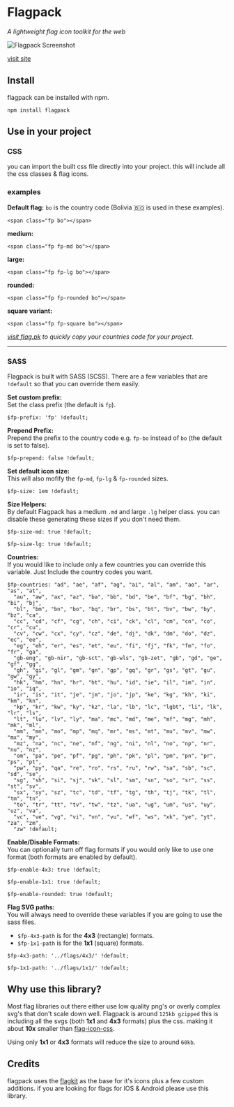 # Flagpack
_A lightweight flag icon toolkit for the web_

![Flagpack Screenshot](https://flag.pk/og.jpg)

[visit site](https://flag.pk/world)


## Install
flagpack can be installed with npm.

```
npm install flagpack 
```
## Use in your project

### CSS
you can import the built css file directly into your project. this will include all the css classes & flag icons.

### examples

**Default flag:** `bo` is the country code (Bolivia 🇧🇴 is used in these examples).

`<span class="fp bo"></span>`

**medium:**

`<span class="fp fp-md bo"></span>`

**large:**

`<span class="fp fp-lg bo"></span>`

**rounded:**

`<span class="fp fp-rounded bo"></span>`

**square variant:**

`<span class="fp fp-square bo"></span>`


_[visit flag.pk](https://flag.pk/world) to quickly copy your countries code for your project._

---

### SASS
Flagpack is built with SASS (SCSS). There are a few variables that are `!default` so that you can override them easily.

**Set custom prefix:**  
Set the class prefix (the default is `fp`).

```
$fp-prefix: 'fp' !default;
```

**Prepend Prefix:**  
Prepend the prefix to the country code e.g. `fp-bo` instead of `bo` (the default is set to false).

```
$fp-prepend: false !default;
```

**Set default icon size:**  
This will also mofify the `fp-md`, `fp-lg` & `fp-rounded` sizes.

```
$fp-size: 1em !default;
```

**Size Helpers:**  
By default Flagpack has a medium `.md` and large `.lg` helper class. you can disable these generating these sizes if you don't need them.

```
$fp-size-md: true !default;
```

```
$fp-size-lg: true !default;
```


**Countries:**  
If you would like to include only a few countries you can override this variable. Just Include the country codes you want.

```
$fp-countries: "ad", "ae", "af", "ag", "ai", "al", "am", "ao", "ar", "as", "at",
  "au", "aw", "ax", "az", "ba", "bb", "bd", "be", "bf", "bg", "bh", "bi", "bj",
  "bl", "bm", "bn", "bo", "bq", "br", "bs", "bt", "bv", "bw", "by", "bz", "ca",
  "cc", "cd", "cf", "cg", "ch", "ci", "ck", "cl", "cm", "cn", "co", "cr", "cu",
  "cv", "cw", "cx", "cy", "cz", "de", "dj", "dk", "dm", "do", "dz", "ec", "ee",
  "eg", "eh", "er", "es", "et", "eu", "fi", "fj", "fk", "fm", "fo", "fr", "ga",
  "gb-eng", "gb-nir", "gb-sct", "gb-wls", "gb-zet", "gb", "gd", "ge", "gf", "gg",
  "gh", "gi", "gl", "gm", "gn", "gp", "gq", "gr", "gs", "gt", "gu", "gw", "gy",
  "hk", "hm", "hn", "hr", "ht", "hu", "id", "ie", "il", "im", "in", "io", "iq",
  "ir", "is", "it", "je", "jm", "jo", "jp", "ke", "kg", "kh", "ki", "km", "kn",
  "kp", "kr", "kw", "ky", "kz", "la", "lb", "lc", "lgbt", "li", "lk", "lr", "ls",
  "lt", "lu", "lv", "ly", "ma", "mc", "md", "me", "mf", "mg", "mh", "mk", "ml",
  "mm", "mn", "mo", "mp", "mq", "mr", "ms", "mt", "mu", "mv", "mw", "mx", "my",
  "mz", "na", "nc", "ne", "nf", "ng", "ni", "nl", "no", "np", "nr", "nu", "nz",
  "om", "pa", "pe", "pf", "pg", "ph", "pk", "pl", "pm", "pn", "pr", "ps", "pt",
  "pw", "py", "qa", "re", "ro", "rs", "ru", "rw", "sa", "sb", "sc", "sd", "se",
  "sg", "sh", "si", "sj", "sk", "sl", "sm", "sn", "so", "sr", "ss", "st", "sv",
  "sx", "sy", "sz", "tc", "td", "tf", "tg", "th", "tj", "tk", "tl", "tm", "tn",
  "to", "tr", "tt", "tv", "tw", "tz", "ua", "ug", "um", "us", "uy", "uz", "va",
  "vc", "ve", "vg", "vi", "vn", "vu", "wf", "ws", "xk", "ye", "yt", "za", "zm",
  "zw" !default;
```

**Enable/Disable Formats:**  
You can optionally turn off flag formats if you would only like to use one format (both formats are enabled by default).

```
$fp-enable-4x3: true !default;
```
```
$fp-enable-1x1: true !default;
```
```
$fp-enable-rounded: true !default;
```

**Flag SVG paths:**  
You will always need to override these variables if you are going to use the sass files. 

* `$fp-4x3-path` is for the **4x3** (rectangle) formats. 
* `$fp-1x1-path` is for the **1x1** (square) formats.

```
$fp-4x3-path: '../flags/4x3/' !default;
```
```
$fp-1x1-path: '../flags/1x1/' !default;
```

## Why use this library?
Most flag libraries out there either use low quality png's or overly complex svg's that don't scale down well. Flagpack is around `125kb gzipped` this is including all the svgs (both **1x1** and **4x3** formats) plus the css. making it about **10x** smaller than [flag-icon-css](https://github.com/lipis/flag-icon-css).

Using only **1x1** or **4x3** formats will reduce the size to around `60kb`.

## Credits
flagpack uses the [flagkit](https://github.com/madebybowtie/FlagKit) as the base for it's icons plus a few custom additions. if you are looking for flags for IOS & Android please use this library.
